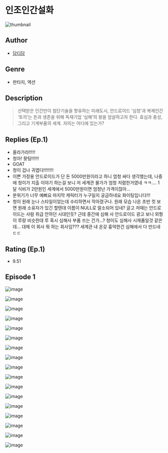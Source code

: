 # 인조인간설화
![thumbnail](https://image-comic.pstatic.net/user_contents_data/challenge_comic/2023/05/23/363657/upload_7148729080897168432_480x623.jpeg)

## Author
- [담디담](https://comic.naver.com/artistTitle?id=363657)

## Genre
- 판타지, 액션

## Description
> 선택받은 인간만이 첨단기술을 향유하는 미래도시, 안드로이드 ‘심청’과 복제인간 ‘토끼’는 돈과 생존을 위해 독재기업 ‘심해’의 왕을 암살하고자 한다. 효심과 충성, 그리고 기계부품의 세계. 자의는 어디에 있는가?

## Replies (Ep.1)
- 올라가라!!!!!
- 청아! 홧팅!!!!!!
- GOAT
- 청이 겁나 귀엽다!!!!!!!!
- 이쁜 가정용 안드로이드가 단 돈 5000만원이라고 하니 엄청 싸다 생각했는데, 나중에 청이가 지출 이야기 하는걸 보니 저 세계관 물가가 엄청 저렴한거였네 ㅋㅋ.... 1달 식비가 2만원인 세계에서 5000만원이면 엄청난 가격이잖아...
- 분위기가 너무 예뻐요 마지막 캐릭터가 누구일지 궁금하네요 화이팅입니다!!!
- 청이 원래 눈나 스타일이었는데 수리하면서 작아졌구나. 원래 모습 나온 초반 컷 보면 원래 소유자가 있긴 할텐데 이름이 NULL로 말소되어 있네? 글고 저때는 안드로이드는 사람 취급 안하던 시대인듯? 근데 중간에 심해 사 안드로이드 광고 보니 외형이 루랑 비슷한데 루 혹시 심해사 부품 쓰는 건가...? 청이도 심해사 시제품일것 같은데... 대체 이 회사 뭐 하는 회사임??? 세계관 내 온갖 흉악한건 심해에서 다 만드네 ㄷㄷ

## Rating (Ep.1)
- 9.51

## Episode 1
![image](https://image-comic.pstatic.net/user_contents_data/challenge_comic/2023/05/23/363657/upload_3486128477189005670.jpeg)

![image](https://image-comic.pstatic.net/user_contents_data/challenge_comic/2023/05/23/363657/upload_7292280404222436193.jpeg)

![image](https://image-comic.pstatic.net/user_contents_data/challenge_comic/2023/05/23/363657/upload_3990859088089199159.jpeg)

![image](https://image-comic.pstatic.net/user_contents_data/challenge_comic/2023/05/23/363657/upload_3558515744379921972.jpeg)

![image](https://image-comic.pstatic.net/user_contents_data/challenge_comic/2023/05/23/363657/upload_3977583594043553124.jpeg)

![image](https://image-comic.pstatic.net/user_contents_data/challenge_comic/2023/05/23/363657/upload_7005742172153787440.jpeg)

![image](https://image-comic.pstatic.net/user_contents_data/challenge_comic/2023/05/23/363657/upload_3833184740554715701.jpeg)

![image](https://image-comic.pstatic.net/user_contents_data/challenge_comic/2023/05/23/363657/upload_7076059235744769081.jpeg)

![image](https://image-comic.pstatic.net/user_contents_data/challenge_comic/2023/05/23/363657/upload_7077235712330981938.jpeg)

![image](https://image-comic.pstatic.net/user_contents_data/challenge_comic/2023/05/23/363657/upload_7089851307019219251.jpeg)

![image](https://image-comic.pstatic.net/user_contents_data/challenge_comic/2023/05/23/363657/upload_3702351850547405666.jpeg)

![image](https://image-comic.pstatic.net/user_contents_data/challenge_comic/2023/05/23/363657/upload_7017842096461657186.jpeg)

![image](https://image-comic.pstatic.net/user_contents_data/challenge_comic/2023/05/23/363657/upload_7291998745266578231.jpeg)

![image](https://image-comic.pstatic.net/user_contents_data/challenge_comic/2023/05/23/363657/upload_7076615377457000549.jpeg)

![image](https://image-comic.pstatic.net/user_contents_data/challenge_comic/2023/05/23/363657/upload_7005179037520049506.jpeg)

![image](https://image-comic.pstatic.net/user_contents_data/challenge_comic/2023/05/23/363657/upload_3834306435688249142.jpeg)

![image](https://image-comic.pstatic.net/user_contents_data/challenge_comic/2023/05/23/363657/upload_3834080851138000688.jpeg)

